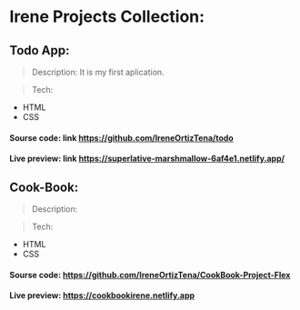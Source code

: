 # Irene Projects Collection:

## Todo App:
> Description:
It is my first aplication.

> Tech:
- HTML
- CSS

#### Sourse code: link https://github.com/IreneOrtizTena/todo
#### Live preview: link https://superlative-marshmallow-6af4e1.netlify.app/


## Cook-Book:
> Description:

> Tech:
- HTML
- CSS

#### Sourse code: https://github.com/IreneOrtizTena/CookBook-Project-Flex
#### Live preview: https://cookbookirene.netlify.app
